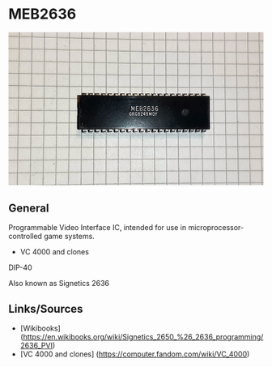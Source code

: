 # MEB2636

<img src="MEB2636.png" width="600">

## General

Programmable Video Interface IC, intended for use in microprocessor-controlled game systems.

+ VC 4000 and clones

DIP-40

Also known as Signetics 2636

## Links/Sources
- [Wikibooks] (https://en.wikibooks.org/wiki/Signetics_2650_%26_2636_programming/2636_PVI)
- [VC 4000 and clones] (https://computer.fandom.com/wiki/VC_4000)

